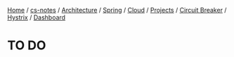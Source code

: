 [Home](https://mengxianbin.github.io) /
[cs-notes](https://mengxianbin.github.io/cs-notes/site) /
[Architecture](https://mengxianbin.github.io/cs-notes/site/Architecture) /
[Spring](https://mengxianbin.github.io/cs-notes/site/Architecture/Spring) /
[Cloud](https://mengxianbin.github.io/cs-notes/site/Architecture/Spring/Cloud) /
[Projects](https://mengxianbin.github.io/cs-notes/site/Architecture/Spring/Cloud/Projects) /
[Circuit Breaker](https://mengxianbin.github.io/cs-notes/site/Architecture/Spring/Cloud/Projects/Circuit%20Breaker) /
[Hystrix](https://mengxianbin.github.io/cs-notes/site/Architecture/Spring/Cloud/Projects/Circuit%20Breaker/Hystrix) /
[Dashboard](https://mengxianbin.github.io/cs-notes/site/Architecture/Spring/Cloud/Projects/Circuit%20Breaker/Hystrix/Dashboard)

# TO DO
